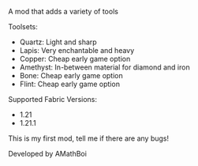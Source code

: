 A mod that adds a variety of tools

Toolsets:
- Quartz: Light and sharp
- Lapis: Very enchantable and heavy
- Copper: Cheap early game option
- Amethyst: In-between material for diamond and iron
- Bone: Cheap early game option
- Flint: Cheap early game option


Supported Fabric Versions:
- 1.21
- 1.21.1

This is my first mod, tell me if there are any bugs!

Developed by AMathBoi
